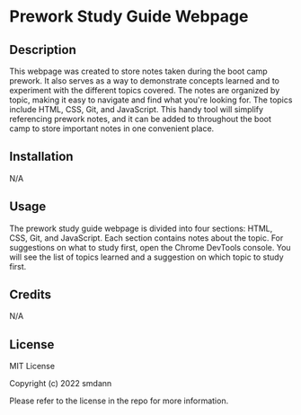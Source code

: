 # Prework Study Guide Webpage

## Description

This webpage was created to store notes taken during the boot camp prework. It also serves as a way to demonstrate concepts learned and to experiment with the different topics covered. The notes are organized by topic, making it easy to navigate and find what you're looking for. The topics include HTML, CSS, Git, and JavaScript. This handy tool will simplify referencing prework notes, and it can be added to throughout the boot camp to store important notes in one convenient place. 

## Installation

N/A

## Usage

The prework study guide webpage is divided into four sections: HTML, CSS, Git, and JavaScript. Each section contains notes about the topic. For suggestions on what to study first, open the Chrome DevTools console. You will see the list of topics learned and a suggestion on which topic to study first. 

## Credits

N/A

## License

MIT License

Copyright (c) 2022 smdann

Please refer to the license in the repo for more information.
